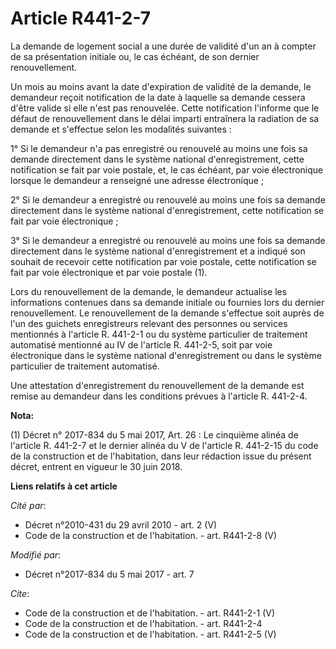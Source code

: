 # Article R441-2-7

La demande de logement social a une durée de validité d'un an à compter de sa présentation initiale ou, le cas échéant, de
son dernier renouvellement. 

Un mois au moins avant la date d'expiration de validité de la demande, le demandeur reçoit notification de la date à laquelle
sa demande cessera d'être valide si elle n'est pas renouvelée. Cette notification l'informe que le défaut de renouvellement
dans le délai imparti entraînera la radiation de sa demande et s'effectue selon les modalités suivantes : 

1° Si le demandeur n'a pas enregistré ou renouvelé au moins une fois sa demande directement dans le système national
d'enregistrement, cette notification se fait par voie postale, et, le cas échéant, par voie électronique lorsque le demandeur
a renseigné une adresse électronique ; 

2° Si le demandeur a enregistré ou renouvelé au moins une fois sa demande directement dans le système national
d'enregistrement, cette notification se fait par voie électronique ; 

3° Si le demandeur a enregistré ou renouvelé au moins une fois sa demande directement dans le système national
d'enregistrement et a indiqué son souhait de recevoir cette notification par voie postale, cette notification se fait par
voie électronique et par voie postale (1). 

Lors du renouvellement de la demande, le demandeur actualise les informations contenues dans sa demande initiale ou fournies
lors du dernier renouvellement. Le renouvellement de la demande s'effectue soit auprès de l'un des guichets enregistreurs
relevant des personnes ou services mentionnés à l'article R. 441-2-1 ou du système particulier de traitement automatisé
mentionné au IV de l'article R. 441-2-5, soit par voie électronique dans le système national d'enregistrement ou dans le
système particulier de traitement automatisé. 

Une attestation d'enregistrement du renouvellement de la demande est remise au demandeur dans les conditions prévues à
l'article R. 441-2-4.

**Nota:**

(1) Décret n° 2017-834 du 5 mai 2017, Art. 26 : Le cinquième alinéa de l'article R. 441-2-7 et le dernier alinéa du V de
l'article R. 441-2-15 du code de la construction et de l'habitation, dans leur rédaction issue du présent décret, entrent en
vigueur le 30 juin 2018.

**Liens relatifs à cet article**

_Cité par_:

  - Décret n°2010-431 du 29 avril 2010 - art. 2 (V)
  - Code de la construction et de l'habitation. - art. R441-2-8 (V)

_Modifié par_:

  - Décret n°2017-834 du 5 mai 2017 - art. 7

_Cite_:

  - Code de la construction et de l'habitation. - art. R441-2-1 (V)
  - Code de la construction et de l'habitation. - art. R441-2-4
  - Code de la construction et de l'habitation. - art. R441-2-5 (V)
